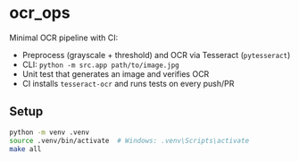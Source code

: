 # ocr_ops

Minimal OCR pipeline with CI:
- Preprocess (grayscale + threshold) and OCR via Tesseract (`pytesseract`)
- CLI: `python -m src.app path/to/image.jpg`
- Unit test that generates an image and verifies OCR
- CI installs `tesseract-ocr` and runs tests on every push/PR

## Setup

```bash
python -m venv .venv
source .venv/bin/activate  # Windows: .venv\Scripts\activate
make all
